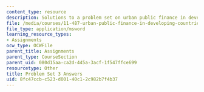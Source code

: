 ```yaml
---
content_type: resource
description: Solutions to a problem set on urban public finance in developing countries.
file: /media/courses/11-487-urban-public-finance-in-developing-countries-fall-2004/8fc47ccbc523d00140c12c982b7f4b37_ps3_ans.xls
file_type: application/msword
learning_resource_types:
- Assignments
ocw_type: OCWFile
parent_title: Assignments
parent_type: CourseSection
parent_uid: 080d15aa-ca2d-445a-3acf-1f547ffce699
resourcetype: Other
title: Problem Set 3 Answers
uid: 8fc47ccb-c523-d001-40c1-2c982b7f4b37
---
```

